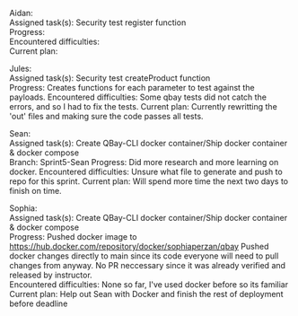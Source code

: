 Aidan:  
  Assigned task(s):  Security test register function  
  Progress:  
  Encountered difficulties:  
  Current plan:  
  
Jules:  
  Assigned task(s):  Security test createProduct function  
  Progress:  Creates functions for each parameter to test against the payloads.
  Encountered difficulties:  Some qbay tests did not catch the errors, and so I had to fix the tests.
  Current plan: Currently rewritting the 'out' files and making sure the code passes all tests.

Sean:  
  Assigned task(s):  Create QBay-CLI docker container/Ship docker container & docker compose  
  Branch:  Sprint5-Sean
  Progress:  Did more research and more learning on docker.
  Encountered difficulties:  Unsure what file to generate and push to repo for this sprint.
  Current plan:  Will spend more time the next two days to finish on time.
  
  
Sophia:  
  Assigned task(s):  Create QBay-CLI docker container/Ship docker container & docker compose  
  Progress:  Pushed docker image to https://hub.docker.com/repository/docker/sophiaperzan/qbay  Pushed docker changes directly to main since its code everyone will need to pull changes from anyway. No PR neccessary since it was already verified and released by instructor.  
  Encountered difficulties:  None so far, I've used docker before so its familiar
  Current plan:  Help out Sean with Docker and finish the rest of deployment before deadline
